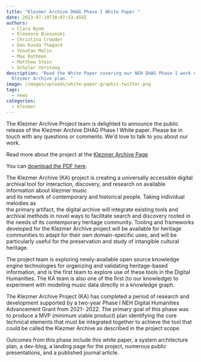 ```yaml
---
title: "Klezmer Archive DHAG Phase I White Paper "
date: 2023-07-19T20:07:53.459Z
authors:
  - Clara Byom
  - Eléonore Biezunski
  - Christina Crowder
  - Dan Kunda Thagard
  - Yonatan Malin
  - Max Rothman
  - Matthew Stein
  - Schyler Versteeg
description: "Read the White Paper covering our NEH DHAG Phase I work on the
  Klezmer Archive plan. "
image: /images/uploads/white-paper-graphic-twitter.png
tags:
  - news
categories:
  - Klezmer
---
```

The Klezmer Archive Project team is delighted to announce the public release of the Klezmer Archive DHAG Phase I White paper. Please be in touch with any questions or comments. We'd love to talk to you about our work. 

Read more about the project at the [Klezmer Archive Page](https://klezmerinstitute.org/klezmerarchive/)

You can [download the PDF here](https://klezmerinstitute.org/wp-content/uploads/2023/08/2023-Klezmer-Archive-DHAG-I-White-Paper-—-Final-8-4.pdf).

The Klezmer Archive (KA) project is creating a universally accessible digital archival tool for interaction, discovery, and research on available information about klezmer music\
and its network of contemporary and historical people. Taking individual melodies as\
the primary artifact, the digital archive will integrate existing tools and archival methods in novel ways to facilitate search and discovery rooted in the needs of its contemporary heritage community. Tooling and frameworks developed for the Klezmer Archive project will be available for heritage communities to adapt for their own domain-specific uses, and will be particularly useful for the preservation and study of intangible cultural heritage.

The project team is exploring newly-available open source knowledge engine technologies for organizing and validating heritage-based information, and is the first team to explore use of these tools in the Digital Humanities. The KA team is also one of the first (to our knowledge) to experiment with modeling music data directly in a knowledge graph.

The Klezmer Archive Project (KA) has completed a period of research and development supported by a two-year Phase I NEH Digital Humanities Advancement Grant from 2021- 2022. The primary goal of this phase was to produce a MVP (minimum viable product) plan identifying the core technical elements that must be integrated together to achieve the tool that could be called the Klezmer Archive as described in the project scope.

Outcomes from this phase include this white paper, a system architecture plan, a dev-blog, a landing page for the project, numerous public presentations, and a published journal article.